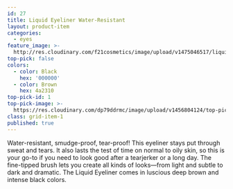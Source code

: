 ```yaml
---
id: 27
title: Liquid Eyeliner Water-Resistant
layout: product-item
categories:
  - eyes
feature_image: >-
  http://res.cloudinary.com/f21cosmetics/image/upload/v1475046517/liquid-eyeliner_b2sa1w.jpg
top-pick: false
colors:
  - color: Black
    hex: '000000'
  - color: Brown
    hex: 4a2310
top-pick-id: 1
top-pick-image: >-
  https://res.cloudinary.com/dp79ddrmc/image/upload/v1456804124/top-pick/liquidEyeLiner.jpg
class: grid-item-1
published: true
---
```

Water-resistant, smudge-proof, tear-proof! This eyeliner stays put through sweat and tears. It also lasts the test of time on normal to oily skin, so this is your go-to if you need to look good after a tearjerker or a long day. The fine-tipped brush lets you create all kinds of looks—from light and subtle to dark and dramatic. The Liquid Eyeliner comes in luscious deep brown and intense black colors.

